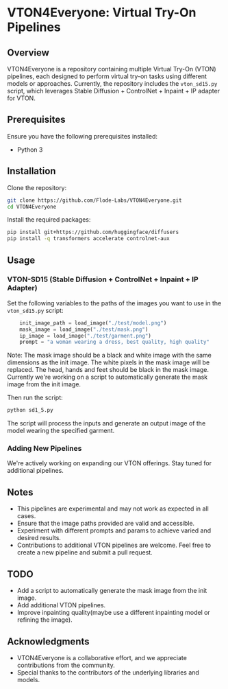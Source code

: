 
# VTON4Everyone: Virtual Try-On Pipelines

## Overview

VTON4Everyone is a repository containing multiple Virtual Try-On (VTON) pipelines, each designed to perform virtual try-on tasks using different models or approaches. Currently, the repository includes the `vton_sd15.py` script, which leverages Stable Diffusion + ControlNet + Inpaint + IP adapter for VTON.

## Prerequisites

Ensure you have the following prerequisites installed:

- Python 3

## Installation

Clone the repository:

```bash
git clone https://github.com/Flode-Labs/VTON4Everyone.git
cd VTON4Everyone
```

Install the required packages:

```bash
pip install git+https://github.com/huggingface/diffusers
pip install -q transformers accelerate controlnet-aux
```

## Usage

### VTON-SD15 (Stable Diffusion + ControlNet + Inpaint + IP Adapter)

Set the following variables to the paths of the images you want to use in the `vton_sd15.py` script:


```python
    init_image_path = load_image("./test/model.png")
    mask_image = load_image("./test/mask.png")
    ip_image = load_image("./test/garment.png") 
    prompt = "a woman wearing a dress, best quality, high quality"
```

Note: The mask image should be a black and white image with the same dimensions as the init image. The white pixels in the mask image will be replaced. The head, hands and feet should be black in the mask image. Currently we're working on a script to automatically generate the mask image from the init image.

Then run the script:
```bash
python sd1_5.py
```

The script will process the inputs and generate an output image of the model wearing the specified garment.

### Adding New Pipelines

We're actively working on expanding our VTON offerings. Stay tuned for additional pipelines. 


## Notes

- This pipelines are experimental and may not work as expected in all cases.
- Ensure that the image paths provided are valid and accessible.
- Experiment with different prompts and params to achieve varied and desired results.
- Contributions to additional VTON pipelines are welcome. Feel free to create a new pipeline and submit a pull request.

## TODO

- Add a script to automatically generate the mask image from the init image.
- Add additional VTON pipelines.
- Improve inpainting quality(maybe use a different inpainting model or refining the image).

## Acknowledgments

- VTON4Everyone is a collaborative effort, and we appreciate contributions from the community.
- Special thanks to the contributors of the underlying libraries and models.

